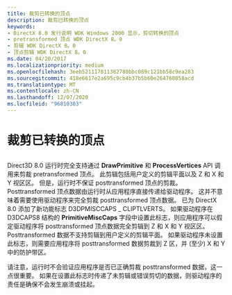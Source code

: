 ```yaml
---
title: 裁剪已转换的顶点
description: 裁剪已转换的顶点
keywords:
- DirectX 8.0 发行说明 WDK Windows 2000 显示，剪切转换的顶点
- pretransformed 顶点 WDK DirectX 8。0
- 剪辑 WDK DirectX 8。0
- 顶点剪辑 WDK DirectX 8。0
ms.date: 04/20/2017
ms.localizationpriority: medium
ms.openlocfilehash: 3eeb521117811382780bbc089c121bb58c9ea283
ms.sourcegitcommit: 418e6617e2a695c9cb4b37b5b60e264760858acd
ms.translationtype: MT
ms.contentlocale: zh-CN
ms.lasthandoff: 12/07/2020
ms.locfileid: "96810303"
---
```

# <a name="clipping-transformed-vertices"></a>裁剪已转换的顶点


## <span id="ddk_clipping_transformed_vertices_gg"></span><span id="DDK_CLIPPING_TRANSFORMED_VERTICES_GG"></span>


Direct3D 8.0 运行时完全支持通过 **DrawPrimitive** 和 **ProcessVertices** API 调用来剪裁 pretransformed 顶点。 此剪辑包括用户定义的剪辑平面以及 Z 和 X 和 Y 视区区。 但是，运行时不保证 posttransformed 顶点的剪裁。 Posttransformed 顶点数据由运行时从应用程序直接传递给驱动程序。 这并不意味着需要使用驱动程序来完全剪裁 posttransformed 顶点数据。 已为 DirectX 8.0 添加了新功能标志 D3DPMISCCAPS \_ CLIPTLVERTS。 如果驱动程序在 D3DCAPS8 结构的 **PrimitiveMiscCaps** 字段中设置此标志，则应用程序可以假定驱动程序将 posttransformed 顶点数据完全剪辑到 Z 和 X 和 Y 视区区。 Posttransformed 数据不支持剪辑到用户定义的剪辑平面。 如果驱动程序未设置此标志，则需要应用程序将 posttransformed 数据剪裁到 Z 区，并 (至少) X 和 Y 中的防护带区。

请注意，运行时不会验证应用程序是否已正确剪裁 posttransformed 数据，这一点很重要。 如果在设置此标志时传递了未剪辑或错误剪切的数据，则驱动程序的责任是确保不会发生崩溃或挂起。

 

 





